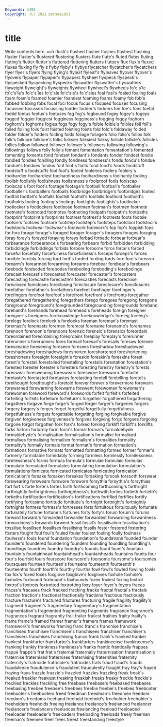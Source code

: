 ```yaml
---
Keywords: 1402
Copyright: (C) 2021 parsee1053
---
```


# title

Write contents here.
ush flush's flushed flusher flushes flushest flushing fluster fluster's
flustered flustering flusters flute flute's fluted flutes fluting fluting's flutter
flutter's fluttered fluttering flutters fluttery flux flux's fluxed fluxes fluxing
fly fly's flyby flyby's flybys flycatcher flycatcher's flycatchers flyer flyer's
flyers flying flying's flyleaf flyleaf's flyleaves flyover flyover's flyovers flypaper
flypaper's flypapers flysheet flyspeck flyspeck's flyspecked flyspecking flyspecks flyswatter flyswatter's
flyswatters flyweight flyweight's flyweights flywheel flywheel's flywheels fo'c's'le fo'c's'le's fo'c's'les
fo'c'sle fo'c'sle's fo'c'sles foal foal's foaled foaling foals foam foam's
foamed foamier foamiest foaming foams foamy fob fob's fobbed fobbing
fobs focal foci focus focus's focused focuses focusing focussed focusses
focussing fodder fodder's fodders foe foe's foes foetal foetid foetus
foetus's foetuses fog fog's fogbound fogey fogey's fogeys fogged foggier
foggiest fogginess fogginess's fogging foggy foghorn foghorn's foghorns fogies fogs
fogy fogy's foible foible's foibles foil foil's foiled foiling foils
foist foisted foisting foists fold fold's foldaway folded folder folder's
folders folding folds foliage foliage's folio folio's folios folk folk's
folklore folklore's folks folksier folksiest folksy follicle follicle's follicles follies
follow followed follower follower's followers following following's followings follows folly
folly's foment fomentation fomentation's fomented fomenting foments fond fondant fondant's
fondants fonder fondest fondle fondled fondles fondling fondly fondness fondness's
fondu fondu's fondue fondue's fondues fondus font font's fonts food
food's foods foodstuff foodstuff's foodstuffs fool fool's fooled fooleries foolery
foolery's foolhardier foolhardiest foolhardiness foolhardiness's foolhardy fooling foolish foolishly foolishness
foolishness's foolproof fools foolscap foolscap's foot foot's footage footage's football
football's footballer footballer's footballers footballs footbridge footbridge's footbridges footed footfall
footfall's footfalls foothill foothill's foothills foothold foothold's footholds footing footing's
footings footlights footlights's footlocker footlocker's footlockers footloose footman footman's footmen
footnote footnote's footnoted footnotes footnoting footpath footpath's footpaths footprint footprint's
footprints footrest footrest's footrests foots footsie footsie's footsies footsore footstep
footstep's footsteps footstool footstool's footstools footwear footwear's footwork footwork's fop
fop's foppish fops for fora forage forage's foraged forager forager's
foragers forages foraging foray foray's forayed foraying forays forbad forbade
forbear forbear's forbearance forbearance's forbearing forbears forbid forbidden forbidding forbiddingly
forbiddings forbids forbore forborne force force's forced forceful forcefully forcefulness
forcefulness's forceps forceps's forces forcible forcibly forcing ford ford's forded
fording fords fore fore's forearm forearm's forearmed forearming forearms forebear
forebear's forebears forebode foreboded forebodes foreboding foreboding's forebodings forecast forecast's
forecasted forecaster forecaster's forecasters forecasting forecastle forecastle's forecastles forecasts foreclose
foreclosed forecloses foreclosing foreclosure foreclosure's foreclosures forefather forefather's forefathers forefeet
forefinger forefinger's forefingers forefoot forefoot's forefront forefront's forefronts foregather foregathered
foregathering foregathers forego foregoes foregoing foregone foreground foreground's foregrounded foregrounding
foregrounds forehand forehand's forehands forehead forehead's foreheads foreign foreigner foreigner's
foreigners foreknowledge foreknowledge's foreleg foreleg's forelegs forelock forelock's forelocks foreman
foreman's foremast foremast's foremasts foremen foremost forename forename's forenames forenoon
forenoon's forenoons forensic forensic's forensics foreordain foreordained foreordaining foreordains foreplay
foreplay's forerunner forerunner's forerunners fores foresail foresail's foresails foresaw foresee
foreseeable foreseeing foreseen foresees foreshadow foreshadowed foreshadowing foreshadows foreshorten foreshortened
foreshortening foreshortens foresight foresight's foreskin foreskin's foreskins forest forest's forestall
forestalled forestalling forestalls forestation forestation's forested forester forester's foresters foresting
forestry forestry's forests foreswear foreswearing foreswears foreswore foresworn foretaste foretaste's
foretasted foretastes foretasting foretell foretelling foretells forethought forethought's foretold forever
forever's forevermore forewarn forewarned forewarning forewarns forewent forewoman forewoman's forewomen
foreword foreword's forewords forfeit forfeit's forfeited forfeiting forfeits forfeiture forfeiture's
forgather forgathered forgathering forgathers forgave forge forge's forged forger forger's
forgeries forgers forgery forgery's forges forget forgetful forgetfully forgetfulness forgetfulness's
forgets forgettable forgetting forging forgivable forgive forgiven forgiveness forgiveness's forgives
forgiving forgo forgoes forgoing forgone forgot forgotten fork fork's forked
forking forklift forklift's forklifts forks forlorn forlornly form form's formal
formal's formaldehyde formaldehyde's formalisation formalisation's formalise formalised formalises formalising formalism
formalism's formalities formality formality's formally formals format format's formation formation's
formations formative formats formatted formatting formed former former's formerly formidable
formidably forming formless formlessly formlessness formlessness's forms formula formula's formulae
formulaic formulas formulate formulated formulates formulating formulation formulation's formulations fornicate
fornicated fornicates fornicating fornication fornication's forsake forsaken forsakes forsaking forsook
forsooth forswear forswearing forswears forswore forsworn forsythia forsythia's forsythias fort
fort's forte forte's fortes forth forthcoming forthcoming's forthright forthrightly forthrightness
forthrightness's forthwith forties fortieth fortieth's fortieths fortification fortification's fortifications fortified
fortifies fortify fortifying fortissimo fortitude fortitude's fortnight fortnight's fortnightly fortnights
fortress fortress's fortresses forts fortuitous fortuitously fortunate fortunately fortune fortune's
fortunes forty forty's forum forum's forums forward forward's forwarded forwarder
forwardest forwarding forwardness forwardness's forwards forwent fossil fossil's fossilisation fossilisation's
fossilise fossilised fossilises fossilising fossils foster fostered fostering fosters fought
foul foul's fouled fouler foulest fouling foully foulness foulness's fouls
found foundation foundation's foundations founded founder founder's foundered foundering founders
founding foundling foundling's foundlings foundries foundry foundry's founds fount fount's
fountain fountain's fountainhead fountainhead's fountainheads fountains founts four four's fourfold
fours fourscore fourscore's foursome foursome's foursomes foursquare fourteen fourteen's fourteens
fourteenth fourteenth's fourteenths fourth fourth's fourthly fourths fowl fowl's fowled
fowling fowls fox fox's foxed foxes foxglove foxglove's foxgloves foxhole
foxhole's foxholes foxhound foxhound's foxhounds foxier foxiest foxing foxtrot foxtrot's
foxtrots foxtrotted foxtrotting foxy foyer foyer's foyers fracas fracas's fracases
frack fracked fracking fracks fractal fractal's fractals fraction fraction's fractional
fractionally fractions fractious fractiously fracture fracture's fractured fractures fracturing fragile
fragility fragility's fragment fragment's fragmentary fragmentary's fragmentation fragmentation's fragmented fragmenting
fragments fragrance fragrance's fragrances fragrant fragrantly frail frailer frailest frailties
frailty frailty's frame frame's framed framer framer's framers frames framework
framework's frameworks framing franc franc's franchise franchise's franchised franchisee franchisee's
franchisees franchiser franchiser's franchisers franchises franchising francs frank frank's franked
franker frankest frankfurter frankfurter's frankfurters frankincense frankincense's franking frankly frankness
frankness's franks frantic frantically frappes frappé frappé's frat frat's fraternal
fraternally fraternisation fraternisation's fraternise fraternised fraternises fraternising fraternities fraternity fraternity's
fratricide fratricide's fratricides frats fraud fraud's frauds fraudulence fraudulence's fraudulent
fraudulently fraught fray fray's frayed fraying frays frazzle frazzle's frazzled
frazzles frazzling freak freak's freaked freakier freakiest freaking freakish freaks
freaky freckle freckle's freckled freckles freckling free freebase freebase's freebased
freebases freebasing freebee freebee's freebees freebie freebie's freebies freebooter freebooter's
freebooters freed freedman freedman's freedmen freedom freedom's freedoms freehand freehold
freehold's freeholder freeholder's freeholders freeholds freeing freelance freelance's freelanced freelancer
freelancer's freelancers freelances freelancing freeload freeloaded freeloader freeloader's freeloaders freeloading
freeloads freely freeman freeman's freemen freer frees freest freestanding freestyle
